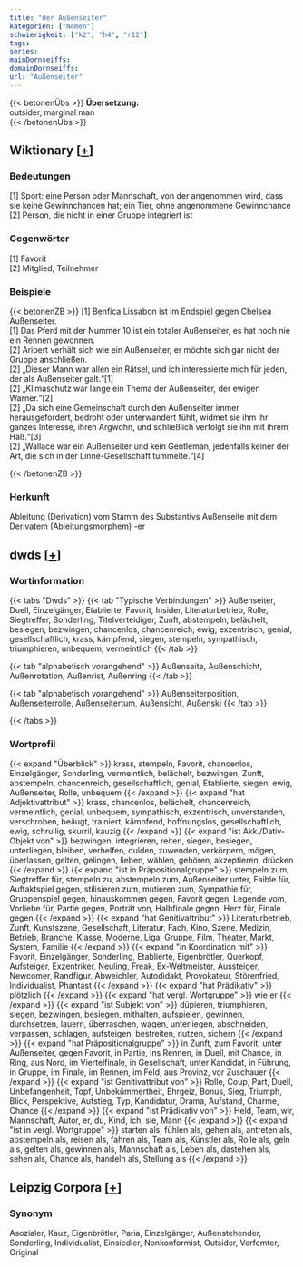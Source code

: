 ```yaml
---
title: "der Außenseiter"
kategorien: ["Nomen"]
schwierigkeit: ["k2", "h4", "r12"]
tags:
series:
mainDornseiffs:
domainDornseiffs:
url: "Außenseiter"
---
```


{{< betonenÜbs >}}
**Übersetzung:**  
outsider, marginal man  
{{< /betonenÜbs >}}

## Wiktionary [[+](https://de.wiktionary.org/wiki/Außenseiter)]

### Bedeutungen
[1] Sport: eine Person oder Mannschaft, von der angenommen wird, dass sie keine Gewinnchancen hat; ein Tier, ohne angenommene Gewinnchance  
[2] Person, die nicht in einer Gruppe integriert ist  

### Gegenwörter
[1] Favorit  
[2] Mitglied, Teilnehmer  

### Beispiele
{{< betonenZB >}}
[1] Benfica Lissabon ist im Endspiel gegen Chelsea Außenseiter.  
[1] Das Pferd mit der Nummer 10 ist ein totaler Außenseiter, es hat noch nie ein Rennen gewonnen.  
[2] Aribert verhält sich wie ein Außenseiter, er möchte sich gar nicht der Gruppe anschließen.  
[2] „Dieser Mann war allen ein Rätsel, und ich interessierte mich für jeden, der als Außenseiter galt.“[1]  
[2] „Klimaschutz war lange ein Thema der Außenseiter, der ewigen Warner.“[2]  
[2] „Da sich eine Gemeinschaft durch den Außenseiter immer herausgefordert, bedroht oder unterwandert fühlt, widmet sie ihm ihr ganzes Interesse, ihren Argwohn, und schließlich verfolgt sie ihn mit ihrem Haß.“[3]  
[2] „Wallace war ein Außenseiter und kein Gentleman, jedenfalls keiner der Art, die sich in der Linné-Gesellschaft tummelte.“[4]  

{{< /betonenZB >}}
### Herkunft
Ableitung (Derivation) vom Stamm des Substantivs Außenseite mit dem Derivatem (Ableitungsmorphem) -er  



## dwds [[+](https://www.dwds.de/wb/Außenseiter)]

### Wortinformation
{{< tabs "Dwds" >}}
{{< tab "Typische Verbindungen" >}}
Außenseiter, Duell, Einzelgänger, Etablierte, Favorit, Insider, Literaturbetrieb, Rolle, Siegtreffer, Sonderling, Titelverteidiger, Zunft, abstempeln, belächelt, besiegen, bezwingen, chancenlos, chancenreich, ewig, exzentrisch, genial, gesellschaftlich, krass, kämpfend, siegen, stempeln, sympathisch, triumphieren, unbequem, vermeintlich
{{< /tab >}}

{{< tab "alphabetisch vorangehend" >}}
Außenseite, Außenschicht, Außenrotation, Außenrist, Außenring
{{< /tab >}}

{{< tab "alphabetisch vorangehend" >}}
Außenseiterposition, Außenseiterrolle, Außenseitertum, Außensicht, Außenski
{{< /tab >}}

{{< /tabs >}}

### Wortprofil
{{< expand "Überblick" >}} krass, stempeln, Favorit, chancenlos, Einzelgänger, Sonderling, vermeintlich, belächelt, bezwingen, Zunft, abstempeln, chancenreich, gesellschaftlich, genial, Etablierte, siegen, ewig, Außenseiter, Rolle, unbequem {{< /expand >}}
{{< expand "hat Adjektivattribut" >}} krass, chancenlos, belächelt, chancenreich, vermeintlich, genial, unbequem, sympathisch, exzentrisch, unverstanden, verschroben, beäugt, trainiert, kämpfend, hoffnungslos, gesellschaftlich, ewig, schrullig, skurril, kauzig {{< /expand >}}
{{< expand "ist Akk./Dativ-Objekt von" >}} bezwingen, integrieren, reiten, siegen, besiegen, unterliegen, bleiben, verhelfen, dulden, zuwenden, verkörpern, mögen, überlassen, gelten, gelingen, lieben, wählen, gehören, akzeptieren, drücken {{< /expand >}}
{{< expand "ist in Präpositionalgruppe" >}} stempeln zum, Siegtreffer für, stempeln zu, abstempeln zum, Außenseiter unter, Faible für, Auftaktspiel gegen, stilisieren zum, mutieren zum, Sympathie für, Gruppenspiel gegen, hinauskommen gegen, Favorit gegen, Legende vom, Vorliebe für, Partie gegen, Porträt von, Halbfinale gegen, Herz für, Finale gegen {{< /expand >}}
{{< expand "hat Genitivattribut" >}} Literaturbetrieb, Zunft, Kunstszene, Gesellschaft, Literatur, Fach, Kino, Szene, Medizin, Betrieb, Branche, Klasse, Moderne, Liga, Gruppe, Film, Theater, Markt, System, Familie {{< /expand >}}
{{< expand "in Koordination mit" >}} Favorit, Einzelgänger, Sonderling, Etablierte, Eigenbrötler, Querkopf, Aufsteiger, Exzentriker, Neuling, Freak, Ex-Weltmeister, Aussteiger, Newcomer, Randfigur, Abweichler, Autodidakt, Provokateur, Störenfried, Individualist, Phantast {{< /expand >}}
{{< expand "hat Prädikativ" >}} plötzlich {{< /expand >}}
{{< expand "hat vergl. Wortgruppe" >}} wie er {{< /expand >}}
{{< expand "ist Subjekt von" >}} düpieren, triumphieren, siegen, bezwingen, besiegen, mithalten, aufspielen, gewinnen, durchsetzen, lauern, überraschen, wagen, unterliegen, abschneiden, verpassen, schlagen, aufsteigen, bestreiten, nutzen, sichern {{< /expand >}}
{{< expand "hat Präpositionalgruppe" >}} in Zunft, zum Favorit, unter Außenseiter, gegen Favorit, in Partie, ins Rennen, in Duell, mit Chance, in Ring, aus Nord, im Viertelfinale, in Gesellschaft, unter Kandidat, in Führung, in Gruppe, im Finale, im Rennen, im Feld, aus Provinz, vor Zuschauer {{< /expand >}}
{{< expand "ist Genitivattribut von" >}} Rolle, Coup, Part, Duell, Unbefangenheit, Topf, Unbekümmertheit, Ehrgeiz, Bonus, Sieg, Triumph, Blick, Perspektive, Aufstieg, Typ, Kandidatur, Drama, Aufstand, Charme, Chance {{< /expand >}}
{{< expand "ist Prädikativ von" >}} Held, Team, wir, Mannschaft, Autor, er, du, Kind, ich, sie, Mann {{< /expand >}}
{{< expand "ist in vergl. Wortgruppe" >}} starten als, fühlen als, gehen als, antreten als, abstempeln als, reisen als, fahren als, Team als, Künstler als, Rolle als, geln als, gelten als, gewinnen als, Mannschaft als, Leben als, dastehen als, sehen als, Chance als, handeln als, Stellung als {{< /expand >}}

## Leipzig Corpora [[+](https://corpora.uni-leipzig.de/en/res?word=Außenseiter&corpusId=deu_newscrawl-public_2018)]


### Synonym
Asozialer, Kauz, Eigenbrötler, Paria, Einzelgänger, Außenstehender, Sonderling, Individualist, Einsiedler, Nonkonformist, Outsider, Verfemter, Original

